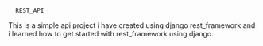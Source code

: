       REST_API
      
This is a simple api project i have created using django rest_framework and i learned how to get started with rest_framework using django.
